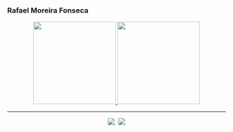 ### Rafael Moreira Fonseca

<div align="center">
  <a href="https://github.com/RafaelMFonseca">
    <img height="190em" src="https://github-readme-stats-alpha-ashen.vercel.app/api?username=RafaelMFonseca&show_icons=true&theme=dracula&include_all_commits=true&count_private=true&hide=contribs&hide_rank=true"/>
    <img height="190em" src="https://github-readme-stats-alpha-ashen.vercel.app/api/top-langs/?username=RafaelMFonseca&layout=compact&langs_count=7&theme=dracula&hide=php,python,lua"/>
  </a>
</div>

---

<p align="center">
    <samp>
      <a href="https://rafaelmfonseca.github.io/blog/"><img src="https://img.shields.io/badge/-blog-%23333?style=for-the-badge&logo=blogger&logoColor=white"></a>
      <a href="https://www.linkedin.com/in/rafael-moreira-fonseca/"><img src="https://img.shields.io/badge/-Linkedin-%23333?style=for-the-badge&logo=linkedin&logoColor=white"></a>
    </samp>
</p>
